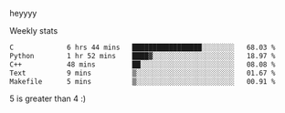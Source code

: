 heyyyy

Weekly stats
<!--START_SECTION:waka-->

```txt
C             6 hrs 44 mins   █████████████████░░░░░░░░   68.03 %
Python        1 hr 52 mins    ████▓░░░░░░░░░░░░░░░░░░░░   18.97 %
C++           48 mins         ██░░░░░░░░░░░░░░░░░░░░░░░   08.08 %
Text          9 mins          ▒░░░░░░░░░░░░░░░░░░░░░░░░   01.67 %
Makefile      5 mins          ▒░░░░░░░░░░░░░░░░░░░░░░░░   00.91 %
```

<!--END_SECTION:waka-->
5 is greater than 4 :)
